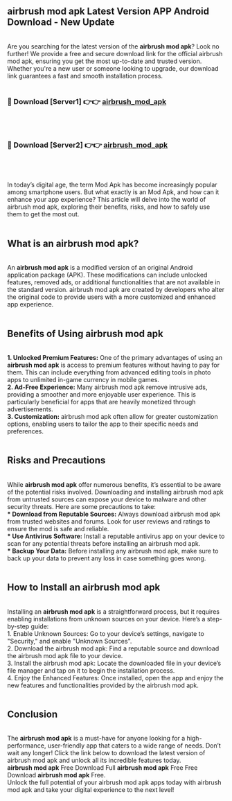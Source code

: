 ## airbrush mod apk Latest Version APP Android Download - New Update
<br>
Are you searching for the latest version of the <strong>airbrush mod apk</strong>? Look no further! We provide a free and secure download link for the official airbrush mod apk, ensuring you get the most up-to-date and trusted version. Whether you're a new user or someone looking to upgrade, our download link guarantees a fast and smooth installation process.
<br>
<br>
<h3>🔴 Download [Server1] 👉👉 <a href="https://modyolo.store/airbrush+mod+apk">airbrush_mod_apk</a></h3><br>
<br>
<h3>🔴 Download [Server2] 👉👉 <a href="https://modyolo.store/airbrush+mod+apk">airbrush_mod_apk</a></h3><br>
<br>
<br>
In today’s digital age, the term Mod Apk has become increasingly popular among smartphone users. But what exactly is an Mod Apk, and how can it enhance your app experience? This article will delve into the world of airbrush mod apk, exploring their benefits, risks, and how to safely use them to get the most out.
<br>
<br>
<h2>What is an airbrush mod apk?</h2>
<br>
An <strong>airbrush mod apk</strong> is a modified version of an original Android application package (APK). These modifications can include unlocked features, removed ads, or additional functionalities that are not available in the standard version. airbrush mod apk are created by developers who alter the original code to provide users with a more customized and enhanced app experience.
<br>
<br>
<h2>Benefits of Using airbrush mod apk</h2>
<br>
<strong> 1. Unlocked Premium Features:</strong> One of the primary advantages of using an <strong>airbrush mod apk</strong> is access to premium features without having to pay for them. This can include everything from advanced editing tools in photo apps to unlimited in-game currency in mobile games.
<br>
<strong> 2. Ad-Free Experience:</strong> Many airbrush mod apk remove intrusive ads, providing a smoother and more enjoyable user experience. This is particularly beneficial for apps that are heavily monetized through advertisements.
<br>
<strong> 3. Customization:</strong> airbrush mod apk often allow for greater customization options, enabling users to tailor the app to their specific needs and preferences.
<br>
<br>
<h2>Risks and Precautions</h2>
<br>
While <strong>airbrush mod apk</strong> offer numerous benefits, it’s essential to be aware of the potential risks involved. Downloading and installing airbrush mod apk from untrusted sources can expose your device to malware and other security threats. Here are some precautions to take:
<br>
<strong> * Download from Reputable Sources:</strong> Always download airbrush mod apk from trusted websites and forums. Look for user reviews and ratings to ensure the mod is safe and reliable.
<br>
<strong> * Use Antivirus Software:</strong> Install a reputable antivirus app on your device to scan for any potential threats before installing an airbrush mod apk.
<br>
<strong> * Backup Your Data:</strong> Before installing any airbrush mod apk, make sure to back up your data to prevent any loss in case something goes wrong.
<br>
<br>
<h2>How to Install an airbrush mod apk</h2>
<br>
Installing an <strong>airbrush mod apk</strong> is a straightforward process, but it requires enabling installations from unknown sources on your device. Here’s a step-by-step guide:
<br>
 1. Enable Unknown Sources: Go to your device’s settings, navigate to "Security," and enable "Unknown Sources".
<br>
 2. Download the airbrush mod apk: Find a reputable source and download the airbrush mod apk file to your device.
<br>
 3. Install the airbrush mod apk: Locate the downloaded file in your device’s file manager and tap on it to begin the installation process.
<br>
 4. Enjoy the Enhanced Features: Once installed, open the app and enjoy the new features and functionalities provided by the airbrush mod apk.
<br>
<br>
<h2><strong>Conclusion</strong></h2>
<br>
The <strong>airbrush mod apk</strong> is a must-have for anyone looking for a high-performance, user-friendly app that caters to a wide range of needs. Don’t wait any longer! Click the link below to download the latest version of airbrush mod apk and unlock all its incredible features today.
<br>
<strong>airbrush mod apk</strong> Free Download Full <strong>airbrush mod apk</strong> Free Free Download <strong>airbrush mod apk</strong> Free.
<br>
Unlock the full potential of your airbrush mod apk apps today with airbrush mod apk and take your digital experience to the next level!